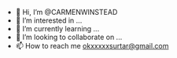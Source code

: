 - 👋 Hi, I’m @CARMENWINSTEAD
- 👀 I’m interested in ...
- 🌱 I’m currently learning ...
- 💞️ I’m looking to collaborate on ...
- 📫 How to reach me okxxxxxsurtar@gmail.com

<!---
CARMENWINSTEAD/CARMENWINSTEAD is a ✨ special ✨ repository because its `README.md` (this file) appears on your GitHub profile.
You can click the Preview link to take a look at your changes.
--->

